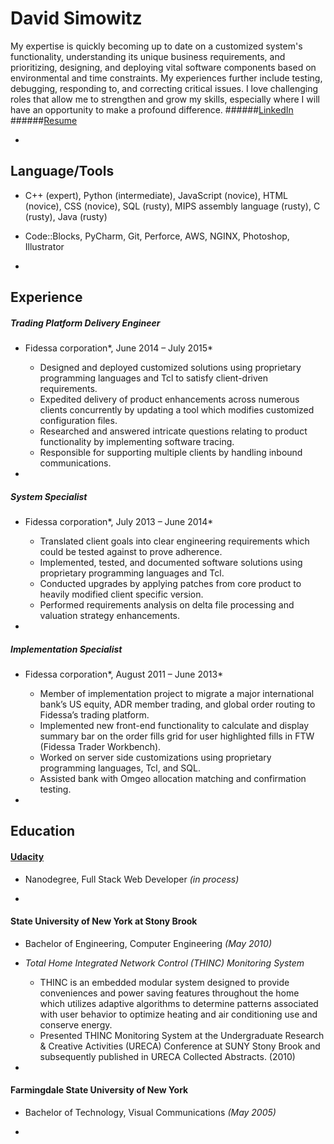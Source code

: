 David Simowitz
==============
My expertise is quickly becoming up to date on a customized system's functionality, understanding its unique business requirements, and prioritizing, designing, and deploying vital software components based on environmental and time constraints. My experiences further include testing, debugging, responding to, and correcting critical issues. I love challenging roles that allow me to strengthen and grow my skills, especially where I will have an opportunity to make a profound difference.
######[LinkedIn](https://www.linkedin.com/in/davidsimowitz)
######[Resume](https://github.com/davidsimowitz/about-me/blob/master/david_simowitz_resume.pdf)

-
Language/Tools
--------------
- C++ (expert), Python (intermediate), JavaScript (novice), HTML (novice), CSS (novice), SQL (rusty), MIPS assembly language (rusty), C (rusty), Java (rusty)
- Code::Blocks, PyCharm, Git, Perforce, AWS, NGINX, Photoshop, Illustrator

-
Experience
----------
##### Trading Platform Delivery Engineer
- Fidessa corporation*, June 2014 – July 2015*
    - Designed and deployed customized solutions using proprietary programming languages and Tcl to satisfy client-driven requirements.
    - Expedited delivery of product enhancements across numerous clients concurrently by updating a tool which modifies customized configuration files.
    - Researched and answered intricate questions relating to product functionality by implementing software tracing.
    - Responsible for supporting multiple clients by handling inbound communications.

-
##### System Specialist
- Fidessa corporation*, July 2013 – June 2014*
    - Translated client goals into clear engineering requirements which could be tested against to prove adherence.
    - Implemented, tested, and documented software solutions using proprietary programming languages and Tcl.
    - Conducted upgrades by applying patches from core product to heavily modified client specific version.
    - Performed requirements analysis on delta file processing and valuation strategy enhancements.

-
##### Implementation Specialist
- Fidessa corporation*, August 2011 – June 2013*
    - Member of implementation project to migrate a major international bank’s US equity, ADR member trading, and global order routing to Fidessa’s trading platform.
    - Implemented new front-end functionality to calculate and display summary bar on the order fills grid for user highlighted fills in FTW (Fidessa Trader Workbench).
    - Worked on server side customizations using proprietary programming languages, Tcl, and SQL.
    - Assisted bank with Omgeo allocation matching and confirmation testing.

-
Education
---------
#### [Udacity](www.udacity.com)
- Nanodegree, Full Stack Web Developer *(in process)*

-
#### State University of New York at Stony Brook
- Bachelor of Engineering, Computer Engineering *(May 2010)*
- *Total Home Integrated Network Control (THINC) Monitoring System*
     - THINC is an embedded modular system designed to provide conveniences and power saving features throughout the home which utilizes adaptive algorithms to determine patterns associated with user behavior to optimize heating and air conditioning use and conserve energy.
     - Presented THINC Monitoring System at the Undergraduate Research & Creative Activities (URECA) Conference at SUNY Stony Brook and subsequently published in URECA Collected Abstracts. (2010)

-
#### Farmingdale State University of New York
- Bachelor of Technology, Visual Communications *(May 2005)*

-
